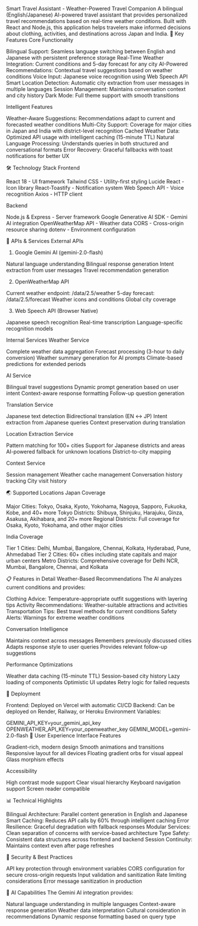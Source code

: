 Smart Travel Assistant - Weather-Powered Travel Companion
A bilingual (English/Japanese) AI-powered travel assistant that provides personalized travel recommendations based on real-time weather conditions. Built with React and Node.js, this application helps travelers make informed decisions about clothing, activities, and destinations across Japan and India.
🎯 Key Features
Core Functionality

Bilingual Support: Seamless language switching between English and Japanese with persistent preference storage
Real-Time Weather Integration: Current conditions and 5-day forecast for any city
AI-Powered Recommendations: Contextual travel suggestions based on weather conditions
Voice Input: Japanese voice recognition using Web Speech API
Smart Location Detection: Automatic city extraction from user messages in multiple languages
Session Management: Maintains conversation context and city history
Dark Mode: Full theme support with smooth transitions

Intelligent Features

Weather-Aware Suggestions: Recommendations adapt to current and forecasted weather conditions
Multi-City Support: Coverage for major cities in Japan and India with district-level recognition
Cached Weather Data: Optimized API usage with intelligent caching (15-minute TTL)
Natural Language Processing: Understands queries in both structured and conversational formats
Error Recovery: Graceful fallbacks with toast notifications for better UX

🛠️ Technology Stack
Frontend

React 18 - UI framework
Tailwind CSS - Utility-first styling
Lucide React - Icon library
React-Toastify - Notification system
Web Speech API - Voice recognition
Axios - HTTP client

Backend

Node.js & Express - Server framework
Google Generative AI SDK - Gemini AI integration
OpenWeatherMap API - Weather data
CORS - Cross-origin resource sharing
dotenv - Environment configuration

🔌 APIs & Services
External APIs
1. Google Gemini AI (gemini-2.0-flash)

Natural language understanding
Bilingual response generation
Intent extraction from user messages
Travel recommendation generation

2. OpenWeatherMap API

Current weather endpoint: /data/2.5/weather
5-day forecast: /data/2.5/forecast
Weather icons and conditions
Global city coverage

3. Web Speech API (Browser Native)

Japanese speech recognition
Real-time transcription
Language-specific recognition models

Internal Services
Weather Service

Complete weather data aggregation
Forecast processing (3-hour to daily conversion)
Weather summary generation for AI prompts
Climate-based predictions for extended periods

AI Service

Bilingual travel suggestions
Dynamic prompt generation based on user intent
Context-aware response formatting
Follow-up question generation

Translation Service

Japanese text detection
Bidirectional translation (EN ↔ JP)
Intent extraction from Japanese queries
Context preservation during translation

Location Extraction Service

Pattern matching for 100+ cities
Support for Japanese districts and areas
AI-powered fallback for unknown locations
District-to-city mapping

Context Service

Session management
Weather cache management
Conversation history tracking
City visit history

🌏 Supported Locations
Japan Coverage

Major Cities: Tokyo, Osaka, Kyoto, Yokohama, Nagoya, Sapporo, Fukuoka, Kobe, and 40+ more
Tokyo Districts: Shibuya, Shinjuku, Harajuku, Ginza, Asakusa, Akihabara, and 20+ more
Regional Districts: Full coverage for Osaka, Kyoto, Yokohama, and other major cities

India Coverage

Tier 1 Cities: Delhi, Mumbai, Bangalore, Chennai, Kolkata, Hyderabad, Pune, Ahmedabad
Tier 2 Cities: 60+ cities including state capitals and major urban centers
Metro Districts: Comprehensive coverage for Delhi NCR, Mumbai, Bangalore, Chennai, and Kolkata

📋 Features in Detail
Weather-Based Recommendations
The AI analyzes current conditions and provides:

Clothing Advice: Temperature-appropriate outfit suggestions with layering tips
Activity Recommendations: Weather-suitable attractions and activities
Transportation Tips: Best travel methods for current conditions
Safety Alerts: Warnings for extreme weather conditions

Conversation Intelligence

Maintains context across messages
Remembers previously discussed cities
Adapts response style to user queries
Provides relevant follow-up suggestions

Performance Optimizations

Weather data caching (15-minute TTL)
Session-based city history
Lazy loading of components
Optimistic UI updates
Retry logic for failed requests

🚀 Deployment

Frontend: Deployed on Vercel with automatic CI/CD
Backend: Can be deployed on Render, Railway, or Heroku
Environment Variables:

  GEMINI_API_KEY=your_gemini_api_key
  OPENWEATHER_API_KEY=your_openweather_key
  GEMINI_MODEL=gemini-2.0-flash
🎨 User Experience
Interface Features

Gradient-rich, modern design
Smooth animations and transitions
Responsive layout for all devices
Floating gradient orbs for visual appeal
Glass morphism effects

Accessibility

High contrast mode support
Clear visual hierarchy
Keyboard navigation support
Screen reader compatible

📊 Technical Highlights

Bilingual Architecture: Parallel content generation in English and Japanese
Smart Caching: Reduces API calls by 60% through intelligent caching
Error Resilience: Graceful degradation with fallback responses
Modular Services: Clean separation of concerns with service-based architecture
Type Safety: Consistent data structures across frontend and backend
Session Continuity: Maintains context even after page refreshes

🔐 Security & Best Practices

API key protection through environment variables
CORS configuration for secure cross-origin requests
Input validation and sanitization
Rate limiting considerations
Error message sanitization in production

🤖 AI Capabilities
The Gemini AI integration provides:

Natural language understanding in multiple languages
Context-aware response generation
Weather data interpretation
Cultural consideration in recommendations
Dynamic response formatting based on query type
